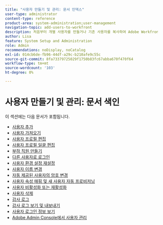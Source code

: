 ```yaml
---
title: "사용자 만들기 및 관리: 문서 인덱스"
user-type: administrator
content-type: reference
product-area: system-administration;user-management
navigation-topic: add-users-to-workfront
description: 처음부터 개별 사용자를 만들거나 기존 사용자를 복사하여 Adobe Workfront에서 사용자를 추가할 수 있습니다.
author: Lisa
feature: System Setup and Administration
role: Admin
recommendations: noDisplay, noCatalog
exl-id: 014cb6de-fb96-44df-a29c-b210afe9c55c
source-git-commit: 8fa73379725029f1750b83fc67abba670f470f64
workflow-type: tm+mt
source-wordcount: '103'
ht-degree: 0%

---
```


# 사용자 만들기 및 관리: 문서 색인

<!-- Audited: 2/2024 -->

이 섹션에는 다음 문서가 포함됩니다.

* [사용자 추가](../../../administration-and-setup/add-users/create-and-manage-users/add-users.md)
* [사용자 가져오기](../../../administration-and-setup/add-users/create-and-manage-users/import-users.md)
* [사용자 프로필 편집](../../../administration-and-setup/add-users/create-and-manage-users/edit-a-users-profile.md)
* [사용자 프로필 일괄 편집](../../../administration-and-setup/add-users/create-and-manage-users/edit-user-profiles-in-bulk.md)
* [부하 직원 만들기](../../../administration-and-setup/add-users/create-and-manage-users/create-direct-reports.md)
* [다른 사용자로 로그인](../../../administration-and-setup/add-users/create-and-manage-users/log-in-as-another-user.md)
* [사용자 환경 설정 재설정](../../../administration-and-setup/add-users/create-and-manage-users/reset-a-users-preferences.md)
* [사용자 이름 변경](../../../administration-and-setup/add-users/create-and-manage-users/change-a-username.md)
* [자동 제공된 사용자의 암호 변경](../../../administration-and-setup/add-users/create-and-manage-users/change-pw-auto-provisioned-user.md)
* [사용자 속성 매핑 및 새 사용자 자동 프로비저닝](../../../administration-and-setup/add-users/create-and-manage-users/map-user-attributes.md)
* [사용자 비활성화 또는 재활성화](../../../administration-and-setup/add-users/create-and-manage-users/deactivate-a-user.md)
* [사용자 삭제](../../../administration-and-setup/add-users/create-and-manage-users/delete-a-user.md)
* [감사 로그](../../../administration-and-setup/add-users/create-and-manage-users/audit-logs.md)
* [감사 로그 보기 및 내보내기](../../../administration-and-setup/add-users/create-and-manage-users/view-and-export-audit-logs.md)
* [사용자 로그인 정보 보기](../../../administration-and-setup/add-users/create-and-manage-users/view-user-login-info.md)
* [Adobe Admin Console에서 사용자 관리](../../../administration-and-setup/add-users/create-and-manage-users/admin-console.md)
